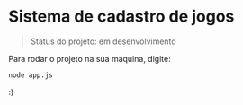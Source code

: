 # Sistema de cadastro de jogos

> Status do projeto: em desenvolvimento

Para rodar o projeto na sua maquina, digite:

``` 
node app.js 
```

:)
